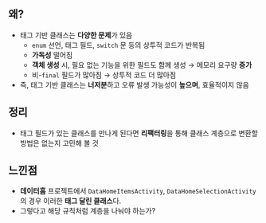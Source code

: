 ## 왜?

- 태그 기반 클래스는 **다양한 문제**가 있음
  - `enum` 선언, 태그 필드, `switch` 문 등의 상투적 코드가 반복됨
  - **가독성** 떨어짐
  - **객체 생성** 시, 필요 없는 기능을 위한 필드도 함께 생성 → 메모리 요구량 **증가**
  - 비-`final` 필드가 많아짐 → 상투적 코드 더 많아짐
- 즉, 태그 기반 클래스는 **너저분**하고 오류 발생 가능성이 **높으며**, 효율적이지 않음

## 정리

- 태그 필드가 있는 클래스를 만나게 된다면 **리팩터링**을 통해 클래스 계층으로 변환할 방법은 없는지 고민해 볼 것

## 느낀점

- **데이터홈** 프로젝트에서 `DataHomeItemsActivity`, `DataHomeSelectionActivity`의 경우 이러한 **태그 달린 클래스**다.
- 그렇다고 해당 규칙처럼 계층을 나눠야 하는가?